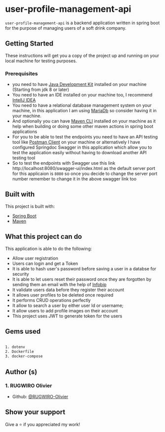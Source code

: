 # user-profile-management-api

`user-profile-management-api` is a backend application written in spring boot for the purpose of managing users of a soft drink company.

## Getting Started

These instructions will get you a copy of the project up and running on your local machine for testing purposes.

### Prerequisites

- you need to have [Java Development Kit](https://www.oracle.com/java/technologies/downloads/) installed on your machine (Starting from jdk 8 or later)
- You need to have an IDE installed on your machine too, I recommend [IntellJ IDEA](https://www.jetbrains.com/idea/)
- You need to have a relational database management system on your machine, in this application I am using [MariaDb](https://go.mariadb.com/download-mariadb-server-community.html) so consider having it in your machine.
- And optionally you can have [Maven CLI](https://maven.apache.org/ref/3.6.1/maven-embedder/cli.html) installed on your machine as it help when building or doing some other maven actions in spring boot applications
- For you to be able to test the endpoints you need to have an API testing tool like [Postman Client](https://www.postman.com/downloads) on your machine or alternatively I have configured Springdoc Swagger in this application which allow you to test the application easily without having to download another API testing tool
- So to test the endpoints with Swagger use this link http://localhost:8080/swagger-ui/index.html as the default server port for this applicaion is ``8080`` so once you decide to change the server port number remember to change it in the above swagger link too


## Built with
This project is built with:
- [Spring Boot](https://spring.io)
- [Maven](https://maven.apache.org/)

## What this project can do

This application is able to do the following: 
- Allow user registration
- Users can login and get a Token
- It is able to hash user's password before saving a user in a databse for security
- It is able to let users reset their password once they are forgotten by sending them an email with the help of [Infobip](https://www.infobip.com)
- It validate users data before they register their account
- It allows user profiles to be deleted once required
- It performs CRUD operations perfectly
- It allow to search a user by either user Id or username;
- It allow users to add profile images on their account
- This project uses JWT to generate token for the users

## Gems used

```bash

1. dotenv
2. Dockerfile
3. docker-compose
```
## Author (s)
### 1. RUGWIRO Olivier
* Github: [@RUGWIRO-Olivier](https://github.com/RUGWIRO-Olivier)

## Show your support 
Give a ⭐️ if you appreciated my work!
